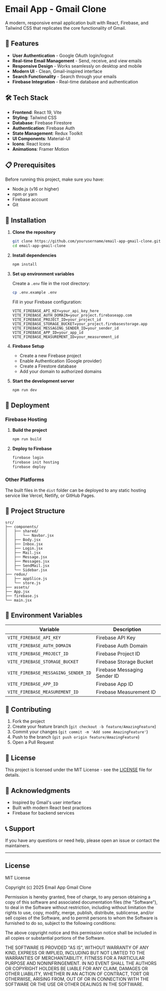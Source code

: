 # Email App - Gmail Clone

A modern, responsive email application built with React, Firebase, and Tailwind CSS that replicates the core functionality of Gmail.

## 🚀 Features

- **User Authentication** - Google OAuth login/logout
- **Real-time Email Management** - Send, receive, and view emails
- **Responsive Design** - Works seamlessly on desktop and mobile
- **Modern UI** - Clean, Gmail-inspired interface
- **Search Functionality** - Search through your emails
- **Firebase Integration** - Real-time database and authentication

## 🛠️ Tech Stack

- **Frontend**: React 19, Vite
- **Styling**: Tailwind CSS
- **Database**: Firebase Firestore
- **Authentication**: Firebase Auth
- **State Management**: Redux Toolkit
- **UI Components**: Material-UI
- **Icons**: React Icons
- **Animations**: Framer Motion

## 📋 Prerequisites

Before running this project, make sure you have:

- Node.js (v16 or higher)
- npm or yarn
- Firebase account
- Git

## 🔧 Installation

1. **Clone the repository**
   ```bash
   git clone https://github.com/yourusername/email-app-gmail-clone.git
   cd email-app-gmail-clone
   ```

2. **Install dependencies**
   ```bash
   npm install
   ```

3. **Set up environment variables**
   
   Create a `.env` file in the root directory:
   ```bash
   cp .env.example .env
   ```
   
   Fill in your Firebase configuration:
   ```env
   VITE_FIREBASE_API_KEY=your_api_key_here
   VITE_FIREBASE_AUTH_DOMAIN=your_project.firebaseapp.com
   VITE_FIREBASE_PROJECT_ID=your_project_id
   VITE_FIREBASE_STORAGE_BUCKET=your_project.firebasestorage.app
   VITE_FIREBASE_MESSAGING_SENDER_ID=your_sender_id
   VITE_FIREBASE_APP_ID=your_app_id
   VITE_FIREBASE_MEASUREMENT_ID=your_measurement_id
   ```

4. **Firebase Setup**
   - Create a new Firebase project
   - Enable Authentication (Google provider)
   - Create a Firestore database
   - Add your domain to authorized domains

5. **Start the development server**
   ```bash
   npm run dev
   ```

## 🚀 Deployment

### Firebase Hosting

1. **Build the project**
   ```bash
   npm run build
   ```

2. **Deploy to Firebase**
   ```bash
   firebase login
   firebase init hosting
   firebase deploy
   ```

### Other Platforms

The built files in the `dist` folder can be deployed to any static hosting service like Vercel, Netlify, or GitHub Pages.

## 📁 Project Structure

```
src/
├── components/
│   ├── shared/
│   │   └── Navbar.jsx
│   ├── Body.jsx
│   ├── Inbox.jsx
│   ├── Login.jsx
│   ├── Mail.jsx
│   ├── Message.jsx
│   ├── Messages.jsx
│   ├── SendMail.jsx
│   └── Sidebar.jsx
├── redux/
│   ├── appSlice.js
│   └── store.js
├── assets/
├── App.jsx
├── firebase.js
└── main.jsx
```

## 🔑 Environment Variables

| Variable | Description |
|----------|-------------|
| `VITE_FIREBASE_API_KEY` | Firebase API Key |
| `VITE_FIREBASE_AUTH_DOMAIN` | Firebase Auth Domain |
| `VITE_FIREBASE_PROJECT_ID` | Firebase Project ID |
| `VITE_FIREBASE_STORAGE_BUCKET` | Firebase Storage Bucket |
| `VITE_FIREBASE_MESSAGING_SENDER_ID` | Firebase Messaging Sender ID |
| `VITE_FIREBASE_APP_ID` | Firebase App ID |
| `VITE_FIREBASE_MEASUREMENT_ID` | Firebase Measurement ID |

## 🤝 Contributing

1. Fork the project
2. Create your feature branch (`git checkout -b feature/AmazingFeature`)
3. Commit your changes (`git commit -m 'Add some AmazingFeature'`)
4. Push to the branch (`git push origin feature/AmazingFeature`)
5. Open a Pull Request

## 📝 License

This project is licensed under the MIT License - see the [LICENSE](#license) file for details.

## 🙏 Acknowledgments

- Inspired by Gmail's user interface
- Built with modern React best practices
- Firebase for backend services

## 📞 Support

If you have any questions or need help, please open an issue or contact the maintainers.

---

## License

MIT License

Copyright (c) 2025 Email App Gmail Clone

Permission is hereby granted, free of charge, to any person obtaining a copy
of this software and associated documentation files (the "Software"), to deal
in the Software without restriction, including without limitation the rights
to use, copy, modify, merge, publish, distribute, sublicense, and/or sell
copies of the Software, and to permit persons to whom the Software is
furnished to do so, subject to the following conditions:

The above copyright notice and this permission notice shall be included in all
copies or substantial portions of the Software.

THE SOFTWARE IS PROVIDED "AS IS", WITHOUT WARRANTY OF ANY KIND, EXPRESS OR
IMPLIED, INCLUDING BUT NOT LIMITED TO THE WARRANTIES OF MERCHANTABILITY,
FITNESS FOR A PARTICULAR PURPOSE AND NONINFRINGEMENT. IN NO EVENT SHALL THE
AUTHORS OR COPYRIGHT HOLDERS BE LIABLE FOR ANY CLAIM, DAMAGES OR OTHER
LIABILITY, WHETHER IN AN ACTION OF CONTRACT, TORT OR OTHERWISE, ARISING FROM,
OUT OF OR IN CONNECTION WITH THE SOFTWARE OR THE USE OR OTHER DEALINGS IN THE
SOFTWARE.
